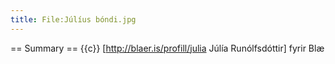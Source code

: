 ```yaml
---
title: File:Júlíus bóndi.jpg
---
```


== Summary ==
{{c}} [http://blaer.is/profill/julia Júlía Runólfsdóttir] fyrir Blæ